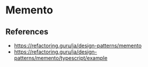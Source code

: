 # Memento

## References
- https://refactoring.guru/ja/design-patterns/memento
- https://refactoring.guru/ja/design-patterns/memento/typescript/example
